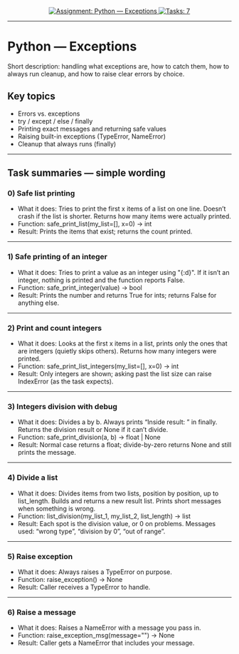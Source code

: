 
<!-- anchor for "back to top" -->
<a id="readme-top"></a>

<p align="center">
  <a href="#readme-top">
    <img alt="Assignment: Python — Exceptions" src="https://img.shields.io/badge/Assignment-Python%20—%20Exceptions-blue">
  </a>
  <a href="#task-function-glossary">
    <img alt="Tasks: 7" src="https://img.shields.io/badge/Tasks-7-6c757d">
  </a>
</p>

---

# Python — Exceptions

Short description: handling what exceptions are, how to catch them, how to always run cleanup, and how to raise clear errors by choice.

## Key topics
- Errors vs. exceptions
- try / except / else / finally
- Printing exact messages and returning safe values
- Raising built-in exceptions (TypeError, NameError)
- Cleanup that always runs (finally)

---

## Task summaries — simple wording <a id="task-function-glossary"></a>

### 0) Safe list printing
- What it does: Tries to print the first x items of a list on one line. Doesn’t crash if the list is shorter. Returns how many items were actually printed.
- Function: safe_print_list(my_list=[], x=0) → int
- Result: Prints the items that exist; returns the count printed.

---

### 1) Safe printing of an integer
- What it does: Tries to print a value as an integer using "{:d}". If it isn’t an integer, nothing is printed and the function reports False.
- Function: safe_print_integer(value) → bool
- Result: Prints the number and returns True for ints; returns False for anything else.

---

### 2) Print and count integers
- What it does: Looks at the first x items in a list, prints only the ones that are integers (quietly skips others). Returns how many integers were printed.
- Function: safe_print_list_integers(my_list=[], x=0) → int
- Result: Only integers are shown; asking past the list size can raise IndexError (as the task expects).

---

### 3) Integers division with debug
- What it does: Divides a by b. Always prints “Inside result: <number or None>” in finally. Returns the division result or None if it can’t divide.
- Function: safe_print_division(a, b) → float | None
- Result: Normal case returns a float; divide-by-zero returns None and still prints the message.

---

### 4) Divide a list
- What it does: Divides items from two lists, position by position, up to list_length. Builds and returns a new result list. Prints short messages when something is wrong.
- Function: list_division(my_list_1, my_list_2, list_length) → list
- Result: Each spot is the division value, or 0 on problems. Messages used: “wrong type”, “division by 0”, “out of range”.

---

### 5) Raise exception
- What it does: Always raises a TypeError on purpose.
- Function: raise_exception() → None
- Result: Caller receives a TypeError to handle.

---

### 6) Raise a message
- What it does: Raises a NameError with a message you pass in.
- Function: raise_exception_msg(message="") → None
- Result: Caller gets a NameError that includes your message.


